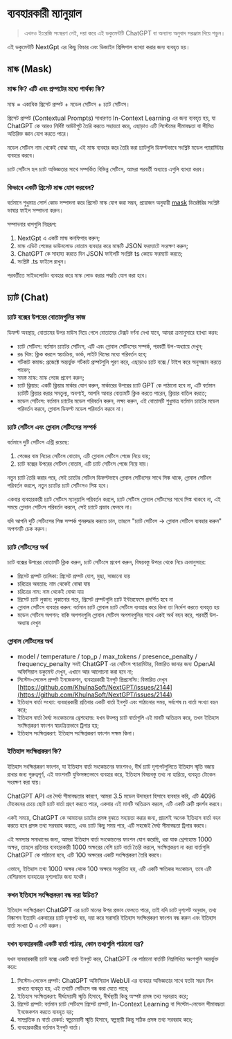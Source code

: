 # ব্যবহারকারী ম্যানুয়াল

> এখনও ইংরেজি সংস্করণ নেই, দয়া করে এই ডকুমেন্টটি ChatGPT বা অন্যান্য অনুবাদ সরঞ্জাম দিয়ে পড়ুন।

এই ডকুমেন্টটি NextGpt এর কিছু ফিচার এবং ডিজাইন প্রিন্সিপাল ব্যাখ্যা করার জন্য ব্যবহৃত হয়।

## মাস্ক (Mask)

### মাস্ক কি? এটি এবং প্রম্পটের মধ্যে পার্থক্য কি?

মাস্ক = একাধিক প্রিসেট প্রম্পট + মডেল সেটিংস + চ্যাট সেটিংস।

প্রিসেট প্রম্পট (Contextual Prompts) সাধারণত In-Context Learning এর জন্য ব্যবহৃত হয়, যা ChatGPT কে আরও নির্দিষ্ট আউটপুট তৈরি করতে সহায়তা করে, এছাড়াও এটি সিস্টেমের সীমাবদ্ধতা বা সীমিত অতিরিক্ত জ্ঞান যোগ করতে পারে।

মডেল সেটিংস নাম থেকেই বোঝা যায়, এই মাস্ক ব্যবহার করে তৈরি করা চ্যাটগুলি ডিফল্টভাবে সংশ্লিষ্ট মডেল প্যারামিটার ব্যবহার করবে।

চ্যাট সেটিংস হল চ্যাট অভিজ্ঞতার সাথে সম্পর্কিত বিভিন্ন সেটিংস, আমরা পরবর্তী অধ্যায়ে এগুলি ব্যাখ্যা করব।

### কিভাবে একটি প্রিসেট মাস্ক যোগ করবেন?

বর্তমানে শুধুমাত্র সোর্স কোড সম্পাদনা করে প্রিসেট মাস্ক যোগ করা সম্ভব, প্রয়োজন অনুযায়ী [mask](../app/masks/) ডিরেক্টরির সংশ্লিষ্ট ভাষার ফাইল সম্পাদনা করুন।

সম্পাদনার ধাপগুলি নিম্নরূপ:

1. NextGpt এ একটি মাস্ক কনফিগার করুন;
2. মাস্ক এডিট পেজের ডাউনলোড বোতাম ব্যবহার করে মাস্কটি JSON ফরম্যাটে সংরক্ষণ করুন;
3. ChatGPT কে সাহায্য করতে দিন JSON ফাইলটি সংশ্লিষ্ট ts কোডে ফরম্যাট করতে;
4. সংশ্লিষ্ট .ts ফাইলে রাখুন।

পরবর্তীতে সাইডলোডিং ব্যবহার করে মাস্ক লোড করার পদ্ধতি যোগ করা হবে।

## চ্যাট (Chat)

### চ্যাট বক্সের উপরের বোতামগুলির কাজ

ডিফল্ট অবস্থায়, বোতামের উপর মাউস নিয়ে গেলে বোতামের টেক্সট বর্ণনা দেখা যাবে, আমরা ক্রমানুসারে ব্যাখ্যা করব:

- চ্যাট সেটিংস: বর্তমান চ্যাটের সেটিংস, এটি এবং গ্লোবাল সেটিংসের সম্পর্ক, পরবর্তী উপ-অধ্যায়ে দেখুন;
- রঙ থিম: ক্লিক করলে স্বয়ংক্রিয়, ডার্ক, লাইট থিমের মধ্যে পরিবর্তন হবে;
- শর্টকাট কমান্ড: প্রজেক্টে অন্তর্ভুক্ত শর্টকাট প্রম্পটগুলি পূরণ করে, এছাড়াও চ্যাট বক্সে / টাইপ করে অনুসন্ধান করতে পারেন;
- সমস্ত মাস্ক: মাস্ক পেজে প্রবেশ করুন;
- চ্যাট ক্লিয়ার: একটি ক্লিয়ার মার্কার যোগ করুন, মার্কারের উপরের চ্যাট GPT কে পাঠানো হবে না, এটি বর্তমান চ্যাটটি ক্লিয়ার করার সমতুল্য, অবশ্যই, আপনি আবার বোতামটি ক্লিক করতে পারেন, ক্লিয়ার বাতিল করতে;
- মডেল সেটিংস: বর্তমান চ্যাটের মডেল পরিবর্তন করুন, লক্ষ্য করুন, এই বোতামটি শুধুমাত্র বর্তমান চ্যাটের মডেল পরিবর্তন করবে, গ্লোবাল ডিফল্ট মডেল পরিবর্তন করবে না।

### চ্যাট সেটিংস এবং গ্লোবাল সেটিংসের সম্পর্ক

বর্তমানে দুটি সেটিংস এন্ট্রি রয়েছে:

1. পেজের বাম নিচের সেটিংস বোতাম, এটি গ্লোবাল সেটিংস পেজে নিয়ে যায়;
2. চ্যাট বক্সের উপরের সেটিংস বোতাম, এটি চ্যাট সেটিংস পেজে নিয়ে যায়।

নতুন চ্যাট তৈরি করার পরে, সেই চ্যাটের সেটিংস ডিফল্টভাবে গ্লোবাল সেটিংসের সাথে সিঙ্ক থাকে, গ্লোবাল সেটিংস পরিবর্তন করলে, নতুন চ্যাটের চ্যাট সেটিংসও সিঙ্ক হবে।

একবার ব্যবহারকারী চ্যাট সেটিংস ম্যানুয়ালি পরিবর্তন করলে, চ্যাট সেটিংস গ্লোবাল সেটিংসের সাথে সিঙ্ক থাকবে না, এই সময়ে গ্লোবাল সেটিংস পরিবর্তন করলে, সেই চ্যাটে প্রভাব ফেলবে না।

যদি আপনি দুটি সেটিংসের সিঙ্ক সম্পর্ক পুনরুদ্ধার করতে চান, তাহলে "চ্যাট সেটিংস -> গ্লোবাল সেটিংস ব্যবহার করুন" অপশনটি চেক করুন।

### চ্যাট সেটিংসের অর্থ

চ্যাট বক্সের উপরের বোতামটি ক্লিক করুন, চ্যাট সেটিংসে প্রবেশ করুন, বিষয়বস্তু উপরে থেকে নিচে ক্রমানুসারে:

- প্রিসেট প্রম্পট তালিকা: প্রিসেট প্রম্পট যোগ, মুছা, সাজানো যায়
- চরিত্রের অবতার: নাম থেকেই বোঝা যায়
- চরিত্রের নাম: নাম থেকেই বোঝা যায়
- প্রিসেট চ্যাট লুকান: লুকানোর পরে, প্রিসেট প্রম্পটগুলি চ্যাট ইন্টারফেসে প্রদর্শিত হবে না
- গ্লোবাল সেটিংস ব্যবহার করুন: বর্তমান চ্যাট গ্লোবাল চ্যাট সেটিংস ব্যবহার করে কিনা তা নির্দেশ করতে ব্যবহৃত হয়
- মডেল সেটিংস অপশন: বাকি অপশনগুলি গ্লোবাল সেটিংস অপশনগুলির সাথে একই অর্থ বহন করে, পরবর্তী উপ-অধ্যায় দেখুন

### গ্লোবাল সেটিংসের অর্থ

- model / temperature / top_p / max_tokens / presence_penalty / frequency_penalty সবই ChatGPT এর সেটিংস প্যারামিটার, বিস্তারিত জানার জন্য OpenAI অফিসিয়াল ডকুমেন্ট দেখুন, এখানে আর আলোচনা করা হবে না;
- সিস্টেম-লেভেল প্রম্পট ইনজেকশন, ব্যবহারকারী ইনপুট প্রিপ্রসেসিং: বিস্তারিত দেখুন [https://github.com/KhulnaSoft/NextGPT/issues/2144](https://github.com/KhulnaSoft/NextGPT/issues/2144)
- ইতিহাস বার্তা সংখ্যা: ব্যবহারকারী প্রতিবার একটি বার্তা ইনপুট এবং পাঠানোর সময়, সর্বশেষ n বার্তা সংখ্যা বহন করে;
- ইতিহাস বার্তা দৈর্ঘ্য সংকোচনের থ্রেশহোল্ড: যখন উত্পন্ন চ্যাট বার্তাগুলি এই মানটি অতিক্রম করে, তখন ইতিহাস সংক্ষিপ্তকরণ ফাংশন স্বয়ংক্রিয়ভাবে ট্রিগার হয়;
- ইতিহাস সংক্ষিপ্তকরণ: ইতিহাস সংক্ষিপ্তকরণ ফাংশন সক্ষম কিনা।

### ইতিহাস সংক্ষিপ্তকরণ কি?

ইতিহাস সংক্ষিপ্তকরণ ফাংশন, যা ইতিহাস বার্তা সংকোচনের ফাংশনও, দীর্ঘ চ্যাট দৃশ্যপটগুলিতে ইতিহাস স্মৃতি বজায় রাখার জন্য গুরুত্বপূর্ণ, এই ফাংশনটি যুক্তিসঙ্গতভাবে ব্যবহার করে, ইতিহাস বিষয়বস্তু তথ্য না হারিয়ে, ব্যবহৃত টোকেন সংরক্ষণ করা যায়।

ChatGPT API এর দৈর্ঘ্য সীমাবদ্ধতার কারণে, আমরা 3.5 মডেল উদাহরণ হিসাবে ব্যবহার করি, এটি 4096 টোকেনের চেয়ে ছোট চ্যাট বার্তা গ্রহণ করতে পারে, একবার এই মানটি অতিক্রম করলে, এটি একটি ত্রুটি প্রদর্শন করবে।

একই সময়ে, ChatGPT কে আমাদের চ্যাটের প্রসঙ্গ বুঝতে সহায়তা করার জন্য, প্রায়শই অনেক ইতিহাস বার্তা বহন করতে হবে প্রসঙ্গ তথ্য সরবরাহ করতে, এবং চ্যাট কিছু সময় পরে, এটি সহজেই দৈর্ঘ্য সীমাবদ্ধতা ট্রিগার করবে।

এই সমস্যার সমাধানের জন্য, আমরা ইতিহাস বার্তা সংকোচনের ফাংশন যোগ করেছি, ধরা যাক থ্রেশহোল্ড 1000 অক্ষর, তাহলে প্রতিবার ব্যবহারকারী 1000 অক্ষরের বেশি চ্যাট বার্তা তৈরি করলে, সংক্ষিপ্তকরণ না করা বার্তাগুলি ChatGPT কে পাঠানো হবে, এটি 100 অক্ষরের একটি সংক্ষিপ্তকরণ তৈরি করবে।

এভাবে, ইতিহাস তথ্য 1000 অক্ষর থেকে 100 অক্ষরে সংকুচিত হয়, এটি একটি ক্ষতিকর সংকোচন, তবে এটি বেশিরভাগ ব্যবহারের দৃশ্যপটের জন্য যথেষ্ট।

### কখন ইতিহাস সংক্ষিপ্তকরণ বন্ধ করা উচিত?

ইতিহাস সংক্ষিপ্তকরণ ChatGPT এর চ্যাট মানের উপর প্রভাব ফেলতে পারে, তাই যদি চ্যাট দৃশ্যপট অনুবাদ, তথ্য নিষ্কাশন ইত্যাদি একবারের চ্যাট দৃশ্যপট হয়, দয়া করে সরাসরি ইতিহাস সংক্ষিপ্তকরণ ফাংশন বন্ধ করুন এবং ইতিহাস বার্তা সংখ্যা 0 এ সেট করুন।

### যখন ব্যবহারকারী একটি বার্তা পাঠায়, কোন তথ্যগুলি পাঠানো হয়?

যখন ব্যবহারকারী চ্যাট বক্সে একটি বার্তা ইনপুট করে, ChatGPT কে পাঠানো বার্তাটি নিম্নলিখিত অংশগুলি অন্তর্ভুক্ত করে:

1. সিস্টেম-লেভেল প্রম্পট: ChatGPT অফিসিয়াল WebUI এর ব্যবহার অভিজ্ঞতার সাথে যতটা সম্ভব মিল রাখতে ব্যবহৃত হয়, এই তথ্যটি সেটিংসে বন্ধ করা যেতে পারে;
2. ইতিহাস সংক্ষিপ্তকরণ: দীর্ঘমেয়াদী স্মৃতি হিসাবে, দীর্ঘস্থায়ী কিন্তু অস্পষ্ট প্রসঙ্গ তথ্য সরবরাহ করে;
3. প্রিসেট প্রম্পট: বর্তমান চ্যাট সেটিংসে প্রিসেট প্রম্পট, In-Context Learning বা সিস্টেম-লেভেল সীমাবদ্ধতা ইনজেকশন করতে ব্যবহৃত হয়;
4. সাম্প্রতিক n বার্তা রেকর্ড: স্বল্পমেয়াদী স্মৃতি হিসাবে, স্বল্পস্থায়ী কিন্তু সঠিক প্রসঙ্গ তথ্য সরবরাহ করে;
5. ব্যবহারকারীর বর্তমান ইনপুট বার্তা।
